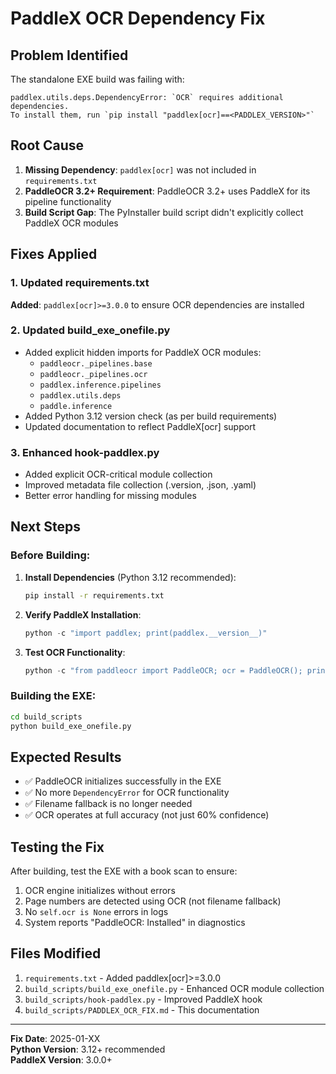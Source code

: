 # PaddleX OCR Dependency Fix

## Problem Identified
The standalone EXE build was failing with:
```
paddlex.utils.deps.DependencyError: `OCR` requires additional dependencies.
To install them, run `pip install "paddlex[ocr]==<PADDLEX_VERSION>"`
```

## Root Cause
1. **Missing Dependency**: `paddlex[ocr]` was not included in `requirements.txt`
2. **PaddleOCR 3.2+ Requirement**: PaddleOCR 3.2+ uses PaddleX for its pipeline functionality
3. **Build Script Gap**: The PyInstaller build script didn't explicitly collect PaddleX OCR modules

## Fixes Applied

### 1. Updated requirements.txt
**Added**: `paddlex[ocr]>=3.0.0` to ensure OCR dependencies are installed

### 2. Updated build_exe_onefile.py
- Added explicit hidden imports for PaddleX OCR modules:
  - `paddleocr._pipelines.base`
  - `paddleocr._pipelines.ocr`
  - `paddlex.inference.pipelines`
  - `paddlex.utils.deps`
  - `paddle.inference`
- Added Python 3.12 version check (as per build requirements)
- Updated documentation to reflect PaddleX[ocr] support

### 3. Enhanced hook-paddlex.py
- Added explicit OCR-critical module collection
- Improved metadata file collection (.version, .json, .yaml)
- Better error handling for missing modules

## Next Steps

### Before Building:
1. **Install Dependencies** (Python 3.12 recommended):
   ```bash
   pip install -r requirements.txt
   ```

2. **Verify PaddleX Installation**:
   ```python
   python -c "import paddlex; print(paddlex.__version__)"
   ```

3. **Test OCR Functionality**:
   ```python
   python -c "from paddleocr import PaddleOCR; ocr = PaddleOCR(); print('OK')"
   ```

### Building the EXE:
```bash
cd build_scripts
python build_exe_onefile.py
```

## Expected Results
- ✅ PaddleOCR initializes successfully in the EXE
- ✅ No more `DependencyError` for OCR functionality
- ✅ Filename fallback is no longer needed
- ✅ OCR operates at full accuracy (not just 60% confidence)

## Testing the Fix
After building, test the EXE with a book scan to ensure:
1. OCR engine initializes without errors
2. Page numbers are detected using OCR (not filename fallback)
3. No `self.ocr is None` errors in logs
4. System reports "PaddleOCR: Installed" in diagnostics

## Files Modified
1. `requirements.txt` - Added paddlex[ocr]>=3.0.0
2. `build_scripts/build_exe_onefile.py` - Enhanced OCR module collection
3. `build_scripts/hook-paddlex.py` - Improved PaddleX hook
4. `build_scripts/PADDLEX_OCR_FIX.md` - This documentation

---
**Fix Date**: 2025-01-XX  
**Python Version**: 3.12+ recommended  
**PaddleX Version**: 3.0.0+
